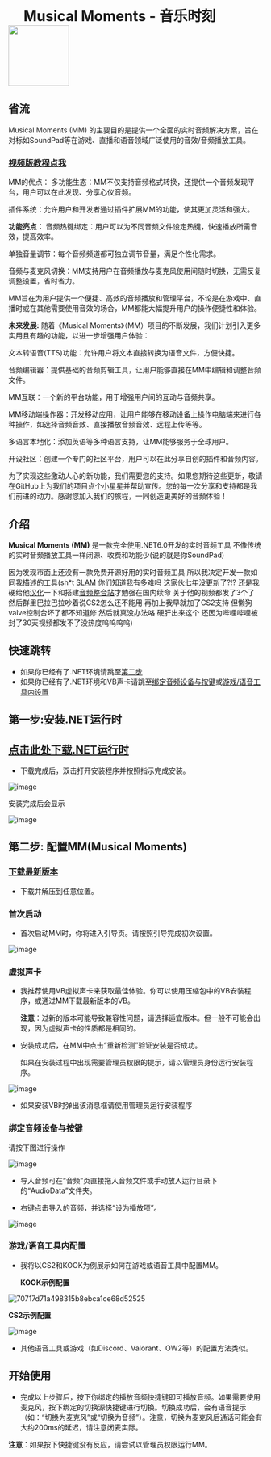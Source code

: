 

<h1 style="display:inline; vertical-align:middle; margin-left: 30px;">Musical Moments - 音乐时刻</h1>
    
<img src="https://github.com/TheD0ubleC/MusicalMoments/assets/143760576/7f630f9e-de47-45d8-a861-112ddf8b015d" width="120" style="vertical-align:middle;">



## 省流
Musical Moments (MM) 的主要目的是提供一个全面的实时音频解决方案，旨在对标如SoundPad等在游戏、直播和语音领域广泛使用的音效/音频播放工具。

### [视频版教程点我](https://www.bilibili.com/video/BV1qx4y127ue)




MM的优点：
多功能生态：MM不仅支持音频格式转换，还提供一个音频发现平台，用户可以在此发现、分享心仪音频。

插件系统：允许用户和开发者通过插件扩展MM的功能，使其更加灵活和强大。

**功能亮点：**
音频热键绑定：用户可以为不同音频文件设定热键，快速播放所需音效，提高效率。

单独音量调节：每个音频频道都可独立调节音量，满足个性化需求。

音频与麦克风切换：MM支持用户在音频播放与麦克风使用间随时切换，无需反复调整设置，省时省力。

MM旨在为用户提供一个便捷、高效的音频播放和管理平台，不论是在游戏中、直播时或在其他需要使用音效的场合，MM都能大幅提升用户的操作便捷性和体验。

**未来发展:**
随着《Musical Moments》（MM）项目的不断发展，我们计划引入更多实用且有趣的功能，以进一步增强用户体验：

文本转语音(TTS)功能：允许用户将文本直接转换为语音文件，方便快捷。

音频编辑器：提供基础的音频剪辑工具，让用户能够直接在MM中编辑和调整音频文件。

MM互联：一个新的平台功能，用于增强用户间的互动与音频共享。

MM移动端操作器：开发移动应用，让用户能够在移动设备上操作电脑端来进行各种操作，如选择音频音效、直接播放音频音效、远程上传等等。

多语言本地化：添加英语等多种语言支持，让MM能够服务于全球用户。

开设社区：创建一个专门的社区平台，用户可以在此分享自创的插件和音频内容。

为了实现这些激动人心的新功能，我们需要您的支持。如果您期待这些更新，敬请在GitHub上为我们的项目点个小星星并帮助宣传。您的每一次分享和支持都是我们前进的动力。感谢您加入我们的旅程，一同创造更美好的音频体验！

## 介绍
**Musical Moments (MM)** 是一款完全使用.NET6.0开发的实时音频工具 不像传统的实时音频播放工具一样闭源、收费和功能少(说的就是你SoundPad)

因为发现市面上还没有一款免费开源好用的实时音频工具 所以我决定开发一款如同我描述的工具(sh*t [SLAM](https://slam.flankers.net/) 你们知道我有多难吗 这家伙[七年](https://github.com/SilentSys/SLAM)没更新了?!? 还是我硬给他[汉化](https://www.bilibili.com/video/BV1tK411i7S3)一下和搭建[音频整合站](slam.scmd.cc)才勉强在国内续命 关于他的视频都发了3个了 然后群里巴拉巴拉吵着说CS2怎么还不能用 再加上我早就加了CS2支持 但懒狗valve控制台坏了都不知道修 然后就真没办法咯 硬肝出来这个 还因为哔哩哔哩被封了30天视频都发不了没热度呜呜呜呜)

## 快速跳转

 - 如果你已经有了.NET环境请跳至[第二步](https://github.com/TheD0ubleC/MusicalMoments/tree/main?tab=readme-ov-file#%E7%AC%AC%E4%BA%8C%E6%AD%A5%E9%85%8D%E7%BD%AEmmmusical-moments)
 - 如果你已经有了.NET环境和VB声卡请跳至[绑定音频设备与按键](https://github.com/TheD0ubleC/MusicalMoments/tree/main?tab=readme-ov-file#%E7%BB%91%E5%AE%9A%E9%9F%B3%E9%A2%91%E8%AE%BE%E5%A4%87%E4%B8%8E%E6%8C%89%E9%94%AE)或[游戏/语音工具内设置](https://github.com/TheD0ubleC/MusicalMoments/tree/main?tab=readme-ov-file#%E6%B8%B8%E6%88%8F%E8%AF%AD%E9%9F%B3%E5%B7%A5%E5%85%B7%E5%86%85%E9%85%8D%E7%BD%AE)
## 第一步:安装.NET运行时</h2>
## [点击此处下载.NET运行时](https://download.visualstudio.microsoft.com/download/pr/e030e884-446c-4530-b37b-9cda7ee93e4a/403c115daa64ad3fcf6d8a8b170f86b8/dotnet-sdk-6.0.127-win-x64.exe) 

- 下载完成后，双击打开安装程序并按照指示完成安装。

![image](https://github.com/TheD0ubleC/MusicalMoments/assets/143760576/667f76a7-776b-4e09-afab-e72aada0c4c0)

安装完成后会显示

![image](https://github.com/TheD0ubleC/MusicalMoments/assets/143760576/78943de2-2812-48b5-98a7-42dba6ea5c38)

## 第二步: 配置MM(Musical Moments)

### [下载最新版本](https://github.com/TheD0ubleC/MusicalMoments/releases/tag/Release)

- 下载并解压到任意位置。

### 首次启动

- 首次启动MM时，你将进入引导页。请按照引导完成初次设置。

![image](https://github.com/TheD0ubleC/MusicalMoments/assets/143760576/402b2b7e-7a79-49e9-bfe9-9171cd731be4)

### 虚拟声卡

- 我推荐使用VB虚拟声卡来获取最佳体验。你可以使用压缩包中的VB安装程序，或通过MM下载最新版本的VB。

  **注意**：过新的版本可能导致兼容性问题，请选择适宜版本。但一般不可能会出现，因为虚拟声卡的性质都是相同的。

- 安装成功后，在MM中点击“重新检测”验证安装是否成功。

  如果在安装过程中出现需要管理员权限的提示，请以管理员身份运行安装程序。

![image](https://github.com/TheD0ubleC/MusicalMoments/assets/143760576/abd85c55-806b-4db4-af9c-78a6315adbe9)

 - 如果安装VB时弹出该消息框请使用管理员运行安装程序

### 绑定音频设备与按键

请按下图进行操作

![image](https://github.com/TheD0ubleC/MusicalMoments/assets/143760576/c8a90cd7-9604-4f67-b16a-6fe8e0220298)

- 导入音频可在“音频”页直接拖入音频文件或手动放入运行目录下的“AudioData”文件夹。

- 右键点击导入的音频，并选择“设为播放项”。

![image](https://github.com/TheD0ubleC/MusicalMoments/assets/143760576/38277b5e-34dd-4a24-b15d-604802b6f70e)

### 游戏/语音工具内配置

- 我将以CS2和KOOK为例展示如何在游戏或语音工具中配置MM。

  **KOOK示例配置**

![70717d71a498315b8ebca1ce68d52525](https://github.com/TheD0ubleC/MusicalMoments/assets/143760576/f447ef78-7a27-46f2-92f9-7a152d01f4ea)

  **CS2示例配置**

![image](https://github.com/TheD0ubleC/MusicalMoments/assets/143760576/461615f4-e0b6-4147-b3f2-f205200c4d60)

- 其他语音工具或游戏（如Discord、Valorant、OW2等）的配置方法类似。

## 开始使用

- 完成以上步骤后，按下你绑定的播放音频快捷键即可播放音频。如果需要使用麦克风，按下绑定的切换源快捷键进行切换。切换成功后，会有语音提示（如：“切换为麦克风”或“切换为音频”）。注意，切换为麦克风后通话可能会有大约200ms的延迟，请注意闭麦实际。

**注意**：如果按下快捷键没有反应，请尝试以管理员权限运行MM。
